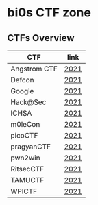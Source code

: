 # bi0s CTF zone
## CTFs Overview 

| CTF           | link                                                         |
|---------------|--------------------------------------------------------------|
| Angstrom CTF  | [2021](https://github.com/RanitPradhan/bi0s/tree/master/CTFs/documents/AngstromCTF)|
| Defcon        | [2021](https://github.com/RanitPradhan/bi0s/tree/master/CTFs/documents/Defcon)|
| Google        | [2021](https://github.com/RanitPradhan/bi0s/tree/master/CTFs/documents/Google)|
| Hack@Sec      | [2021](https://github.com/RanitPradhan/bi0s/tree/master/CTFs/documents/Hack@Sec_21)|
| ICHSA         | [2021](https://github.com/RanitPradhan/bi0s/tree/master/CTFs/documents/ICHSA)
| m0leCon       | [2021](https://github.com/RanitPradhan/bi0s/tree/master/CTFs/documents/m0leCon)|
| picoCTF       | [2021](https://github.com/RanitPradhan/bi0s/tree/master/CTFs/documents/picoCTF)|
| pragyanCTF    | [2021](https://github.com/RanitPradhan/bi0s/tree/master/CTFs/documents/pragyanCTF)|
| pwn2win       | [2021](https://github.com/RanitPradhan/bi0s/tree/master/CTFs/documents/pwn2win)|
| RitsecCTF     | [2021](https://github.com/RanitPradhan/bi0s/tree/master/CTFs/documents/RitsecCTF)|
| TAMUCTF       | [2021](https://github.com/RanitPradhan/bi0s/tree/master/CTFs/documents/TAMUCTF)|
| WPICTF        | [2021](https://github.com/RanitPradhan/bi0s/tree/master/CTFs/documents/WPICTF)|
